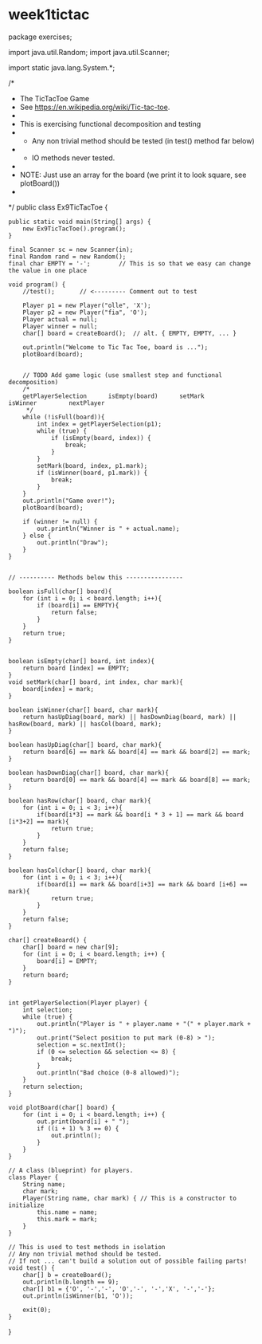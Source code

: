 # week1tictac
package exercises;

import java.util.Random;
import java.util.Scanner;

import static java.lang.System.*;

/*
 *  The TicTacToe Game
 *  See https://en.wikipedia.org/wiki/Tic-tac-toe.
 *
 *  This is exercising functional decomposition and testing
 *  - Any non trivial method should be tested (in test() method far below)
 *  - IO methods never tested.
 *
 *  NOTE: Just use an array for the board (we print it to look square, see plotBoard())
 *
 */
public class Ex9TicTacToe {

    public static void main(String[] args) {
        new Ex9TicTacToe().program();
    }

    final Scanner sc = new Scanner(in);
    final Random rand = new Random();
    final char EMPTY = '-';        // This is so that we easy can change the value in one place

    void program() {
        //test();       // <--------- Comment out to test

        Player p1 = new Player("olle", 'X');
        Player p2 = new Player("fia", 'O');
        Player actual = null;
        Player winner = null;
        char[] board = createBoard();  // alt. { EMPTY, EMPTY, ... }

        out.println("Welcome to Tic Tac Toe, board is ...");
        plotBoard(board);


        // TODO Add game logic (use smallest step and functional decomposition)
        /*
        getPlayerSelection      isEmpty(board)      setMark         isWinner         nextPlayer
         */
        while (!isFull(board)){
            int index = getPlayerSelection(p1);
            while (true) {
                if (isEmpty(board, index)) {
                    break;
                }
            }
            setMark(board, index, p1.mark);
            if (isWinner(board, p1.mark)) {
                break;
            }
        }
        out.println("Game over!");
        plotBoard(board);

        if (winner != null) {
            out.println("Winner is " + actual.name);
        } else {
            out.println("Draw");
        }
    }


    // ---------- Methods below this ----------------

    boolean isFull(char[] board){
        for (int i = 0; i < board.length; i++){
            if (board[i] == EMPTY){
                return false;
            }
        }
        return true;
    }


    boolean isEmpty(char[] board, int index){
        return board [index] == EMPTY;
    }
    void setMark(char[] board, int index, char mark){
        board[index] = mark;
    }

    boolean isWinner(char[] board, char mark){
        return hasUpDiag(board, mark) || hasDownDiag(board, mark) || hasRow(board, mark) || hasCol(board, mark);
    }

    boolean hasUpDiag(char[] board, char mark){
        return board[6] == mark && board[4] == mark && board[2] == mark;
    }

    boolean hasDownDiag(char[] board, char mark){
        return board[0] == mark && board[4] == mark && board[8] == mark;
    }

    boolean hasRow(char[] board, char mark){
        for (int i = 0; i < 3; i++){
            if(board[i*3] == mark && board[i * 3 + 1] == mark && board [i*3+2] == mark){
                return true;
            }
        }
        return false;
    }

    boolean hasCol(char[] board, char mark){
        for (int i = 0; i < 3; i++){
            if(board[i] == mark && board[i+3] == mark && board [i+6] == mark){
                return true;
            }
        }
        return false;
    }

    char[] createBoard() {
        char[] board = new char[9];
        for (int i = 0; i < board.length; i++) {
            board[i] = EMPTY;
        }
        return board;
    }


    int getPlayerSelection(Player player) {
        int selection;
        while (true) {
            out.println("Player is " + player.name + "(" + player.mark + ")");
            out.print("Select position to put mark (0-8) > ");
            selection = sc.nextInt();
            if (0 <= selection && selection <= 8) {
                break;
            }
            out.println("Bad choice (0-8 allowed)");
        }
        return selection;
    }

    void plotBoard(char[] board) {
        for (int i = 0; i < board.length; i++) {
            out.print(board[i] + " ");
            if ((i + 1) % 3 == 0) {
                out.println();
            }
        }
    }

    // A class (blueprint) for players.
    class Player {
        String name;
        char mark;
        Player(String name, char mark) { // This is a constructor to initialize
            this.name = name;
            this.mark = mark;
        }
    }

    // This is used to test methods in isolation
    // Any non trivial method should be tested.
    // If not ... can't build a solution out of possible failing parts!
    void test() {
        char[] b = createBoard();
        out.println(b.length == 9);
        char[] b1 = {'O', '-','-', 'O','-', '-','X', '-','-'};
        out.println(isWinner(b1, 'O'));

        exit(0);
    }
}
